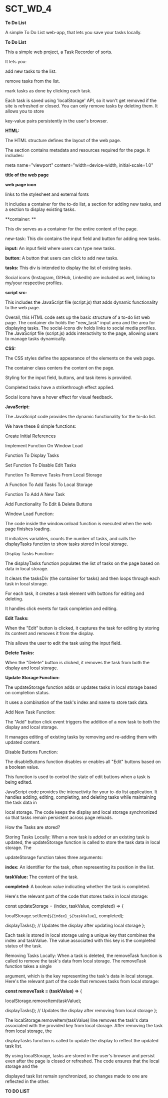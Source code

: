 # SCT_WD_4
**To Do List**

A simple To Do List web-app, that lets you save your tasks locally.

**To Do List**


This a simple web project, a Task Recorder of sorts.

It lets you:

add new tasks to the list.

remove tasks from the list.

mark tasks as done by clicking each task.

Each task is saved using 'localStorage' API, so it won't get removed if the site is refreshed or closed. You can only remove tasks by deleting them. It allows you to store 

key-value pairs persistently in the user's browser.

**HTML:**

The HTML structure defines the layout of the web page.

The section contains metadata and resources required for the page. It includes:

meta name="viewport" content="width=device-width, initial-scale=1.0"

**title of the web page**

**web page icon**

links to the stylesheet and external fonts

It includes a container for the to-do list, a section for adding new tasks, and a section to display existing tasks.

**container: **

This div serves as a container for the entire content of the page.

new-task: This div contains the input field and button for adding new tasks.

**input:** An input field where users can type new tasks.

**button:** A button that users can click to add new tasks.

**tasks:** This div is intended to display the list of existing tasks.

Social icons (Instagram, GitHub, LinkedIn) are included as well, linking to my/your respective profiles.

**script src:**

This includes the JavaScript file (script.js) that adds dynamic functionality to the web page.

Overall, this HTML code sets up the basic structure of a to-do list web page. The container div holds the "new_task" input area and the area for displaying tasks. The social-icons div holds links to social media profiles. The JavaScript file (script.js) adds interactivity to the page, allowing users to manage tasks dynamically.

**CSS:**

The CSS styles define the appearance of the elements on the web page.

The container class centers the content on the page.

Styling for the input field, buttons, and task items is provided.

Completed tasks have a strikethrough effect applied.

Social icons have a hover effect for visual feedback.

**JavaScript:**

The JavaScript code provides the dynamic functionality for the to-do list.

We have these 8 simple functions:

Create Initial References

Implement Function On Window Load

Function To Display Tasks

Set Function To Disable Edit Tasks

Function To Remove Tasks From Local Storage

A Function To Add Tasks To Local Storage

Function To Add A New Task

Add Functionality To Edit & Delete Buttons

Window Load Function:

The code inside the window.onload function is executed when the web page finishes loading.

It initializes variables, counts the number of tasks, and calls the displayTasks function to show tasks stored in local storage.

Display Tasks Function:

The displayTasks function populates the list of tasks on the page based on data in local storage.


It clears the tasksDiv (the container for tasks) and then loops through each task in local storage.

For each task, it creates a task element with buttons for editing and deleting.

It handles click events for task completion and editing.

**Edit Tasks:**

When the "Edit" button is clicked, it captures the task for editing by storing its content and removes it from the display.

This allows the user to edit the task using the input field.

**Delete Tasks:**

When the "Delete" button is clicked, it removes the task from both the display and local storage.

**Update Storage Function:**

The updateStorage function adds or updates tasks in local storage based on completion status.

It uses a combination of the task's index and name to store task data.

Add New Task Function:

The "Add" button click event triggers the addition of a new task to both the display and local storage.

It manages editing of existing tasks by removing and re-adding them with updated content.

Disable Buttons Function:

The disableButtons function disables or enables all "Edit" buttons based on a boolean value.

This function is used to control the state of edit buttons when a task is being edited.

JavaScript code provides the interactivity for your to-do list application. It handles adding, editing, completing, and deleting tasks while maintaining the task data in 

local storage. The code keeps the display and local storage synchronized so that tasks remain persistent across page reloads.

How the Tasks are stored?

Storing Tasks Locally: When a new task is added or an existing task is updated, the updateStorage function is called to store the task data in local storage. The 

updateStorage function takes three arguments:

**index:** An identifier for the task, often representing its position in the list.

**taskValue:** The content of the task.

**completed:** A boolean value indicating whether the task is completed.

Here's the relevant part of the code that stores tasks in local storage:

const updateStorage = (index, taskValue, completed) => {
  
  localStorage.setItem(`${index}_${taskValue}`, completed);
  
  displayTasks(); // Updates the display after updating local storage
};

Each task is stored in local storage using a unique key that combines the index and taskValue. The value associated with this key is the completed status of the task.

Removing Tasks Locally: When a task is deleted, the removeTask function is called to remove the task's data from local storage. The removeTask function takes a single 

argument, which is the key representing the task's data in local storage. Here's the relevant part of the code that removes tasks from local storage:

**const removeTask = (taskValue) =>** {

  localStorage.removeItem(taskValue);
  
  displayTasks(); // Updates the display after removing from local storage
};

The localStorage.removeItem(taskValue) line removes the task's data associated with the provided key from local storage. After removing the task from local storage, the 

displayTasks function is called to update the display to reflect the updated task list.

By using localStorage, tasks are stored in the user's browser and persist even after the page is closed or refreshed. The code ensures that the local storage and the 

displayed task list remain synchronized, so changes made to one are reflected in the other.

**TO DO LIST**
